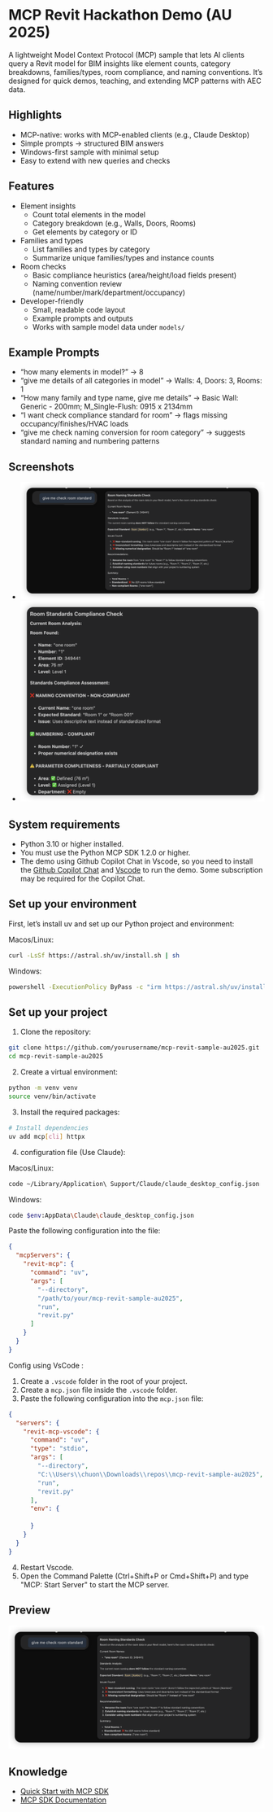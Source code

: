 # MCP Revit Hackathon Demo (AU 2025)

A lightweight Model Context Protocol (MCP) sample that lets AI clients query a Revit model for BIM insights like element counts, category breakdowns, families/types, room compliance, and naming conventions. It’s designed for quick demos, teaching, and extending MCP patterns with AEC data.

## Highlights

- MCP-native: works with MCP-enabled clients (e.g., Claude Desktop)
- Simple prompts → structured BIM answers
- Windows-first sample with minimal setup
- Easy to extend with new queries and checks


## Features

- Element insights
  - Count total elements in the model
  - Category breakdown (e.g., Walls, Doors, Rooms)
  - Get elements by category or ID
- Families and types
  - List families and types by category
  - Summarize unique families/types and instance counts
- Room checks
  - Basic compliance heuristics (area/height/load fields present)
  - Naming convention review (name/number/mark/department/occupancy)
- Developer-friendly
  - Small, readable code layout
  - Example prompts and outputs
  - Works with sample model data under `models/`

## Example Prompts

- “how many elements in model?” → 8
- “give me details of all categories in model” → Walls: 4, Doors: 3, Rooms: 1
- “How many family and type name, give me details” → Basic Wall: Generic - 200mm; M_Single-Flush: 0915 x 2134mm
- “I want check compliance standard for room” → flags missing occupancy/finishes/HVAC loads
- “give me check naming conversion for room category” → suggests standard naming and numbering patterns

## Screenshots

- ![Model Overview](docs/iShot_2025-07-27_14.09.15.png)
- ![Interaction Sample](docs/iShot_2025-07-27_14.23.17.png)


## System requirements

- Python 3.10 or higher installed.
- You must use the Python MCP SDK 1.2.0 or higher.
- The demo using Github Copilot Chat in Vscode, so you need to install the [Github Copilot Chat](https://marketplace.visualstudio.com/items?itemName=GitHub.copilot-chat) and [Vscode](https://code.visualstudio.com/) to run the demo. Some subscription may be required for the Copilot Chat.

## Set up your environment
First, let’s install uv and set up our Python project and environment:

Macos/Linux:
```bash
curl -LsSf https://astral.sh/uv/install.sh | sh
```
Windows:
```bash
powershell -ExecutionPolicy ByPass -c "irm https://astral.sh/uv/install.ps1 | iex"
```

## Set up your project

1. Clone the repository:
```bash
git clone https://github.com/yourusername/mcp-revit-sample-au2025.git
cd mcp-revit-sample-au2025
```
2. Create a virtual environment:

```bash
python -m venv venv
source venv/bin/activate
```

3. Install the required packages:

```bash
# Install dependencies
uv add mcp[cli] httpx
```
4. configuration file (Use Claude):

Macos/Linux:
```bash
code ~/Library/Application\ Support/Claude/claude_desktop_config.json
```
Windows:
```bash
code $env:AppData\Claude\claude_desktop_config.json
```

Paste the following configuration into the file:

```json
{
  "mcpServers": {
    "revit-mcp": {
      "command": "uv",
      "args": [
        "--directory",
        "/path/to/your/mcp-revit-sample-au2025",
        "run",
        "revit.py"
      ]
    }
  }
}
```

Config using VsCode : 

1. Create a `.vscode` folder in the root of your project.
2. Create a `mcp.json` file inside the `.vscode` folder.
3. Paste the following configuration into the `mcp.json` file:

```json
{
  "servers": {
    "revit-mcp-vscode": {
      "command": "uv",
      "type": "stdio",
      "args": [
        "--directory",
        "C:\\Users\\chuon\\Downloads\\repos\\mcp-revit-sample-au2025",
        "run",
        "revit.py"
      ],
      "env": {

      }
    }
  }
}
```
4. Restart Vscode. 
5. Open the Command Palette (Ctrl+Shift+P or Cmd+Shift+P) and type "MCP: Start Server" to start the MCP server.

## Preview

![preview](./docs/iShot_2025-07-27_14.09.15.png)


## Knowledge

- [Quick Start with MCP SDK](https://modelcontextprotocol.io/quickstart/server/)
- [MCP SDK Documentation](https://modelcontextprotocol.io/docs/sdk/)
